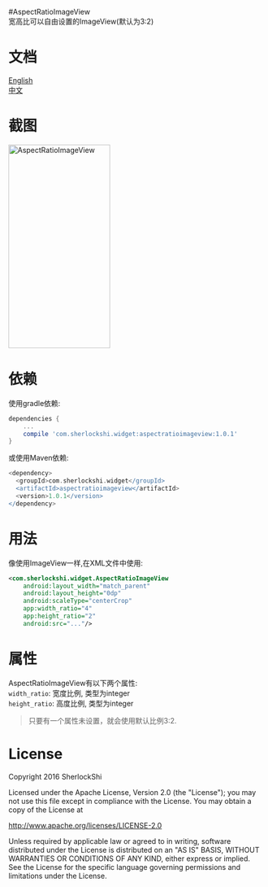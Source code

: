 #AspectRatioImageView  
宽高比可以自由设置的ImageView(默认为3:2)

# 文档
[English](./README.md)  
[中文](./README_cn.md)

# 截图
<img src="http://7xlpfl.com1.z0.glb.clouddn.com/16-9-30/83520279.jpg" width="200" height="400" alt="AspectRatioImageView"/>

# 依赖
使用gradle依赖:
```groovy
dependencies {
    ...
    compile 'com.sherlockshi.widget:aspectratioimageview:1.0.1'
}
```

或使用Maven依赖:
```groovy
<dependency>
  <groupId>com.sherlockshi.widget</groupId>
  <artifactId>aspectratioimageview</artifactId>
  <version>1.0.1</version>
</dependency>
```

# 用法
像使用ImageView一样,在XML文件中使用:
```xml
<com.sherlockshi.widget.AspectRatioImageView
    android:layout_width="match_parent"
    android:layout_height="0dp"
    android:scaleType="centerCrop"
    app:width_ratio="4"
    app:height_ratio="2"
    android:src="..."/>
```

# 属性
AspectRatioImageView有以下两个属性:  
`width_ratio`: 宽度比例, 类型为integer  
`height_ratio`: 高度比例, 类型为integer  

> 只要有一个属性未设置，就会使用默认比例3:2.

# License
Copyright 2016 SherlockShi

Licensed under the Apache License, Version 2.0 (the "License");
you may not use this file except in compliance with the License.
You may obtain a copy of the License at

   http://www.apache.org/licenses/LICENSE-2.0

Unless required by applicable law or agreed to in writing, software
distributed under the License is distributed on an "AS IS" BASIS,
WITHOUT WARRANTIES OR CONDITIONS OF ANY KIND, either express or implied.
See the License for the specific language governing permissions and
limitations under the License.